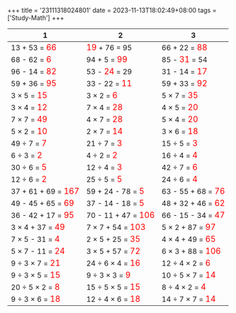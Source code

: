 +++ 
title = '23111318024801' 
date = 2023-11-13T18:02:49+08:00 
tags = ['Study-Math'] 
+++ 

1 | 2 | 3 
-- | -- | -- 
13 + 53 = <font color=red size=4>66</font> | <font color=red size=4>19</font> + 76 = 95 | 66 + 22 = <font color=red size=4>88</font> 
68 - 62 = <font color=red size=4> 6</font> | 94 +  5 = <font color=red size=4>99</font> | 85 - <font color=red size=4>31</font> = 54 
96 - 14 = <font color=red size=4>82</font> | 53 - <font color=red size=4>24</font> = 29 | 31 - 14 = <font color=red size=4>17</font> 
59 + 36 = <font color=red size=4>95</font> | 33 - 22 = <font color=red size=4>11</font> | 59 + 33 = <font color=red size=4>92</font> 
 3 ×  5 = <font color=red size=4>15</font> |  3 ×  2 = <font color=red size=4> 6</font> |  5 ×  7 = <font color=red size=4>35</font> 
 3 ×  4 = <font color=red size=4>12</font> |  7 ×  4 = <font color=red size=4>28</font> |  4 ×  5 = <font color=red size=4>20</font> 
 7 ×  7 = <font color=red size=4>49</font> |  4 ×  7 = <font color=red size=4>28</font> |  5 ×  4 = <font color=red size=4>20</font> 
 5 ×  2 = <font color=red size=4>10</font> |  2 ×  7 = <font color=red size=4>14</font> |  3 ×  6 = <font color=red size=4>18</font> 
49 ÷  7 = <font color=red size=4> 7</font> | 21 ÷  7 = <font color=red size=4> 3</font> | 15 ÷  5 = <font color=red size=4> 3</font> 
 6 ÷  3 = <font color=red size=4> 2</font> |  4 ÷  2 = <font color=red size=4> 2</font> | 16 ÷  4 = <font color=red size=4> 4</font> 
30 ÷  6 = <font color=red size=4> 5</font> | 12 ÷  4 = <font color=red size=4> 3</font> | 42 ÷  7 = <font color=red size=4> 6</font> 
12 ÷  6 = <font color=red size=4> 2</font> | 25 ÷  5 = <font color=red size=4> 5</font> | 24 ÷  6 = <font color=red size=4> 4</font> 
37 + 61 + 69 = <font color=red size=4>167</font> | 59 + 24 - 78 = <font color=red size=4> 5</font> | 63 - 55 + 68 = <font color=red size=4>76</font> 
49 - 45 + 65 = <font color=red size=4>69</font> | 37 - 14 - 18 = <font color=red size=4> 5</font> | 48 + 32 + 46 = <font color=red size=4>62</font> 
36 - 42 + 17 = <font color=red size=4>95</font> | 70 - 11 + 47 = <font color=red size=4>106</font> | 66 - 15 - 34 = <font color=red size=4>47</font> 
 3 ×  4 + 37 = <font color=red size=4>49</font> |  7 ×  7 + 54 = <font color=red size=4>103</font> |  5 ×  2 + 87 = <font color=red size=4>97</font> 
 7 ×  5 - 31 = <font color=red size=4> 4</font> |  2 ×  5 + 25 = <font color=red size=4>35</font> |  4 ×  4 + 49 = <font color=red size=4>65</font> 
 5 ×  7 - 11 = <font color=red size=4>24</font> |  3 ×  5 + 57 = <font color=red size=4>72</font> |  6 ×  3 + 88 = <font color=red size=4>106</font> 
 9 ÷  3 ×  7 = <font color=red size=4>21</font> | 24 ÷  6 ×  4 = <font color=red size=4>16</font> | 12 ÷  4 ×  2 = <font color=red size=4> 6</font> 
 9 ÷  3 ×  5 = <font color=red size=4>15</font> |  9 ÷  3 ×  3 = <font color=red size=4> 9</font> | 10 ÷  5 ×  7 = <font color=red size=4>14</font> 
20 ÷  5 ×  2 = <font color=red size=4> 8</font> | 15 ÷  5 ×  5 = <font color=red size=4>15</font> |  8 ÷  4 ×  2 = <font color=red size=4> 4</font> 
 9 ÷  3 ×  6 = <font color=red size=4>18</font> | 12 ÷  4 ×  6 = <font color=red size=4>18</font> | 14 ÷  7 ×  7 = <font color=red size=4>14</font> 

